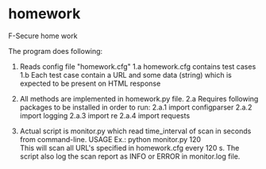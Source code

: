 # homework
F-Secure home work

The program does following:
1. Reads config file "homework.cfg" 
1.a homework.cfg contains test cases 
1.b Each test case contain a URL and some data (string) which is expected to be present on HTML response

2. All methods are implemented in homework.py file.
2.a Requires following packages to be installed in order to run:
    2.a.1 import configparser
    2.a.2 import logging
    2.a.3 import re
    2.a.4 import requests
    
3. Actual script is monitor.py which read time_interval of scan in seconds from command-line.
USAGE Ex.:   python monitor.py  120  
This will scan all URL's specified in homework.cfg every 120 s.
The script also log the scan report as INFO or ERROR in monitor.log file.



